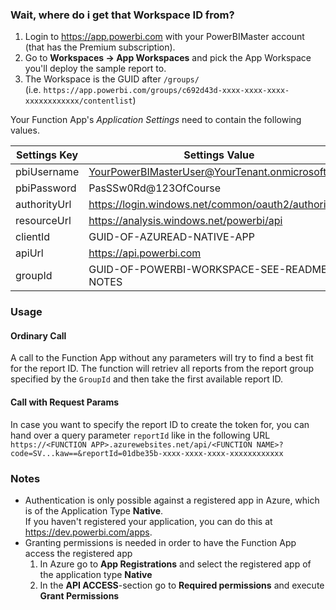 ### Wait, where do i get that Workspace ID from?

1. Login to https://app.powerbi.com with your PowerBIMaster account (that has the Premium subscription).
2. Go to **Workspaces -> App Workspaces** and pick the App Workspace you'll deploy the sample report to.
3. The Workspace is the GUID after `/groups/`<br>
   (i.e. `https://app.powerbi.com/groups/c692d43d-xxxx-xxxx-xxxx-xxxxxxxxxxxx/contentlist`)


Your Function App's _Application Settings_ need to contain the following values.

| Settings Key | Settings Value                                     |
| ------------ | -------------------------------------------------- |
| pbiUsername  | YourPowerBIMasterUser@YourTenant.onmicrosoft.com   |
| pbiPassword  | PasSSw0Rd@123OfCourse                              |
| authorityUrl | https://login.windows.net/common/oauth2/authorize/ |
| resourceUrl  | https://analysis.windows.net/powerbi/api           |
| clientId     | GUID-OF-AZUREAD-NATIVE-APP                         |
| apiUrl       | https://api.powerbi.com                            |
| groupId      | GUID-OF-POWERBI-WORKSPACE-SEE-README-NOTES         |

### Usage

#### Ordinary Call

A call to the Function App without any parameters will try to find a best fit for the report ID. The function will retriev all reports from the report group specified by the `GroupId` and then take the first available report ID.

#### Call with Request Params

In case you want to specify the report ID to create the token for, you can hand over a query parameter `reportId` like in the following URL<br>
   `https://<FUNCTION APP>.azurewebsites.net/api/<FUNCTION NAME>?code=SV...kaw==&reportId=01dbe35b-xxxx-xxxx-xxxx-xxxxxxxxxxxx`

### Notes

- Authentication is only possible against a registered app in Azure, which is of the Application Type **Native**.<br>
  If you haven't registered your application, you can do this at https://dev.powerbi.com/apps.
- Granting permissions is needed in order to have the Function App access the registered app<br>
  1. In Azure go to **App Registrations** and select the registered app of the application type **Native**<br>
  2. In the **API ACCESS**-section go to **Required permissions** and execute **Grant Permissions**